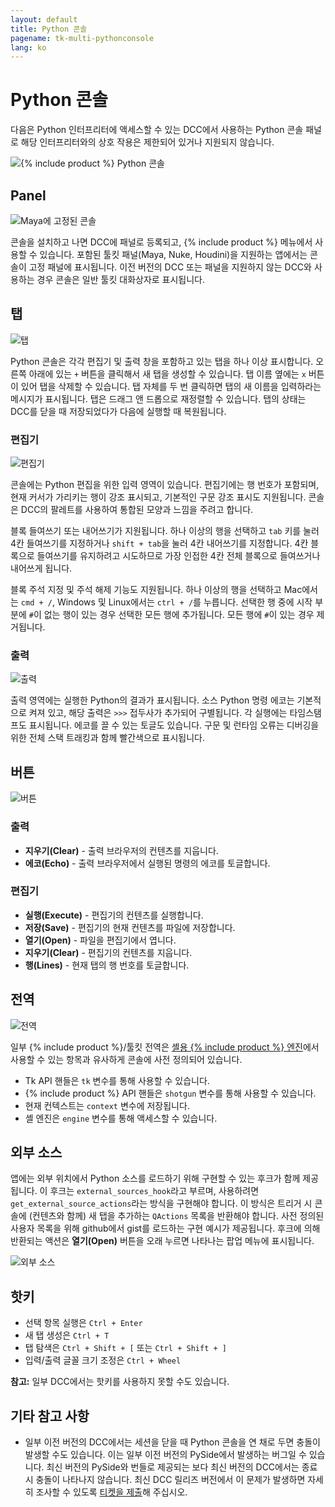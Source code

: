 ```yaml
---
layout: default
title: Python 콘솔
pagename: tk-multi-pythonconsole
lang: ko
---
```


# Python 콘솔

다음은 Python 인터프리터에 액세스할 수 있는 DCC에서 사용하는 Python 콘솔 패널로 해당 인터프리터와의 상호 작용은 제한되어 있거나 지원되지 않습니다.

![{% include product %} Python 콘솔](../images/apps/multi-pythonconsole-python_console.png)

## Panel

![Maya에 고정된 콘솔](../images/apps/multi-pythonconsole-docked.png)

콘솔을 설치하고 나면 DCC에 패널로 등록되고, {% include product %} 메뉴에서 사용할 수 있습니다. 포함된 툴킷 패널(Maya, Nuke, Houdini)을 지원하는 앱에서는 콘솔이 고정 패널에 표시됩니다. 이전 버전의 DCC 또는 패널을 지원하지 않는 DCC와 사용하는 경우 콘솔은 일반 툴킷 대화상자로 표시됩니다.

## 탭

![탭](../images/apps/multi-pythonconsole-tabs.png)

Python 콘솔은 각각 편집기 및 출력 창을 포함하고 있는 탭을 하나 이상 표시합니다. 오른쪽 아래에 있는 `+` 버튼을 클릭해서 새 탭을 생성할 수 있습니다. 탭 이름 옆에는 `x` 버튼이 있어 탭을 삭제할 수 있습니다. 탭 자체를 두 번 클릭하면 탭의 새 이름을 입력하라는 메시지가 표시됩니다. 탭은 드래그 앤 드롭으로 재정렬할 수 있습니다. 탭의 상태는 DCC를 닫을 때 저장되었다가 다음에 실행할 때 복원됩니다.

### 편집기

![편집기](../images/apps/multi-pythonconsole-input.png)

콘솔에는 Python 편집을 위한 입력 영역이 있습니다. 편집기에는 행 번호가 포함되며, 현재 커서가 가리키는 행이 강조 표시되고, 기본적인 구문 강조 표시도 지원됩니다. 콘솔은 DCC의 팔레트를 사용하여 통합된 모양과 느낌을 주려고 합니다.

블록 들여쓰기 또는 내어쓰기가 지원됩니다. 하나 이상의 행을 선택하고 `tab` 키를 눌러 4칸 들여쓰기를 지정하거나 `shift + tab`을 눌러 4칸 내어쓰기를 지정합니다. 4칸 블록으로 들여쓰기를 유지하려고 시도하므로 가장 인접한 4칸 전체 블록으로 들여쓰거나 내어쓰게 됩니다.

블록 주석 지정 및 주석 해제 기능도 지원됩니다. 하나 이상의 행을 선택하고 Mac에서는 `cmd + /`, Windows 및 Linux에서는 `ctrl + /`를 누릅니다. 선택한 행 중에 시작 부분에 `#`이 없는 행이 있는 경우 선택한 모든 행에 추가됩니다. 모든 행에 `#`이 있는 경우 제거됩니다.

### 출력

![출력](../images/apps/multi-pythonconsole-output.png)

출력 영역에는 실행한 Python의 결과가 표시됩니다. 소스 Python 명령 에코는 기본적으로 켜져 있고, 해당 출력은 `>>>` 접두사가 추가되어 구별됩니다. 각 실행에는 타임스탬프도 표시됩니다. 에코를 끌 수 있는 토글도 있습니다. 구문 및 런타임 오류는 디버깅을 위한 전체 스택 트래킹과 함께 빨간색으로 표시됩니다.

## 버튼

![버튼](../images/apps/multi-pythonconsole-buttons.png)

### 출력

* **지우기(Clear)** - 출력 브라우저의 컨텐츠를 지웁니다.
* **에코(Echo)** - 출력 브라우저에서 실행된 명령의 에코를 토글합니다.

### 편집기

* **실행(Execute)** - 편집기의 컨텐츠를 실행합니다.
* **저장(Save)** - 편집기의 현재 컨텐츠를 파일에 저장합니다.
* **열기(Open)** - 파일을 편집기에서 엽니다.
* **지우기(Clear)** - 편집기의 컨텐츠를 지웁니다.
* **행(Lines)** - 현재 탭의 행 번호를 토글합니다.

## 전역

![전역](../images/apps/multi-pythonconsoleglobals.png)

일부 {% include product %}/툴킷 전역은 [셸용 {% include product %} 엔진](https://developer.shotgridsoftware.com/ko/2ad59ee8)에서 사용할 수 있는 항목과 유사하게 콘솔에 사전 정의되어 있습니다.

* Tk API 핸들은 `tk` 변수를 통해 사용할 수 있습니다.
* {% include product %} API 핸들은 `shotgun` 변수를 통해 사용할 수 있습니다.
* 현재 컨텍스트는 `context` 변수에 저장됩니다.
* 셸 엔진은 `engine` 변수를 통해 액세스할 수 있습니다.

## 외부 소스

앱에는 외부 위치에서 Python 소스를 로드하기 위해 구현할 수 있는 후크가 함께 제공됩니다. 이 후크는 `external_sources_hook`라고 부르며, 사용하려면 `get_external_source_actions`라는 방식을 구현해야 합니다. 이 방식은 트리거 시 콘솔에 (컨텐츠와 함께) 새 탭을 추가하는 `QActions` 목록을 반환해야 합니다. 사전 정의된 사용자 목록을 위해 github에서 gist를 로드하는 구현 예시가 제공됩니다. 후크에 의해 반환되는 액션은 **열기(Open)** 버튼을 오래 누르면 나타나는 팝업 메뉴에 표시됩니다.

![외부 소스](../images/apps/multi-pythonconsole-external_sources.png)

## 핫키

* 선택 항목 실행은 `Ctrl + Enter`
* 새 탭 생성은 `Ctrl + T`
* 탭 탐색은 `Ctrl + Shift + [` 또는 `Ctrl + Shift + ]`
* 입력/출력 글꼴 크기 조정은 `Ctrl + Wheel`

**참고:** 일부 DCC에서는 핫키를 사용하지 못할 수도 있습니다.

## 기타 참고 사항

* 일부 이전 버전의 DCC에서는 세션을 닫을 때 Python 콘솔을 연 채로 두면 충돌이 발생할 수도 있습니다. 이는 일부 이전 버전의 PySide에서 발생하는 버그일 수 있습니다. 최신 버전의 PySide와 번들로 제공되는 보다 최신 버전의 DCC에서는 종료 시 충돌이 나타나지 않습니다. 최신 DCC 릴리즈 버전에서 이 문제가 발생하면 자세히 조사할 수 있도록 [티켓을 제출](https://knowledge.autodesk.com/ko/contact-support)해 주십시오.